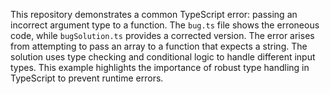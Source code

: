This repository demonstrates a common TypeScript error: passing an incorrect argument type to a function. The `bug.ts` file shows the erroneous code, while `bugSolution.ts` provides a corrected version. The error arises from attempting to pass an array to a function that expects a string.  The solution uses type checking and conditional logic to handle different input types. This example highlights the importance of robust type handling in TypeScript to prevent runtime errors.